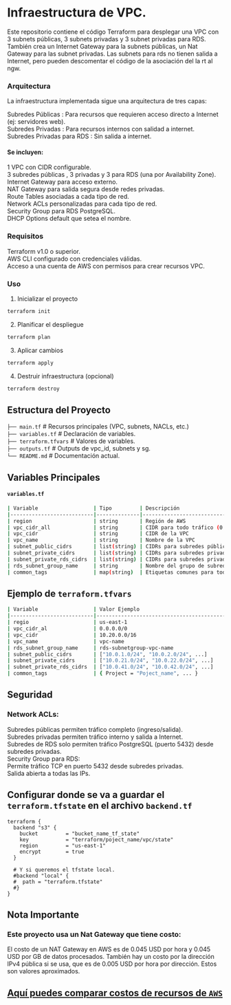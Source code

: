 # Infraestructura de VPC.

Este repositorio contiene el código Terraform para desplegar una VPC con 3 subnets públicas, 3 subnets privadas y 3 subnet privadas para RDS. También crea un Internet Gateway para la subnets públicas, un Nat Gateway para las subnet privadas. Las subnets para rds no tienen salida a Internet, pero pueden descomentar el código de la asociación del la rt al ngw.

### Arquitectura
La infraestructura implementada sigue una arquitectura de tres capas:

Subredes Públicas : Para recursos que requieren acceso directo a Internet (ej: servidores web).\
Subredes Privadas : Para recursos internos con salidad a internet.\
Subredes Privadas para RDS : Sin salida a internet.

#### Se incluyen:

1 VPC con CIDR configurable.\
3 subredes públicas , 3 privadas y 3 para RDS (una por Availability Zone).\
Internet Gateway para acceso externo.\
NAT Gateway para salida segura desde redes privadas.\
Route Tables asociadas a cada tipo de red.\
Network ACLs personalizadas para cada tipo de red.\
Security Group para RDS PostgreSQL.\
DHCP Options default que setea el nombre.

### Requisitos
Terraform v1.0 o superior.\
AWS CLI configurado con credenciales válidas.\
Acceso a una cuenta de AWS con permisos para crear recursos VPC.

### Uso

1. Inicializar el proyecto
```bash
terraform init
```

2. Planificar el despliegue
```bash
terraform plan
```

3. Aplicar cambios
```bash
terraform apply
```

4. Destruir infraestructura (opcional)
```bash
terraform destroy
```



## Estructura del Proyecto

`├── main.tf`               # Recursos principales (VPC, subnets, NACLs, etc.)\
`├── variables.tf`          # Declaración de variables.\
`├── terraform.tfvars`      # Valores de variables.\
`├── outputs.tf`            # Outputs de vpc_id, subnets y sg.\
`└── README.md`             # Documentación actual.


## Variables Principales

#### `variables.tf`

```bash
| Variable                  | Tipo         | Descripción                                      |
|---------------------------|--------------|--------------------------------------------------|
| region                    | string       | Región de AWS                                    |
| vpc_cidr_all              | string       | CIDR para todo tráfico (0.0.0.0/0)               |
| vpc_cidr                  | string       | CIDR de la VPC                                   |
| vpc_name                  | string       | Nombre de la VPC                                 |
| subnet_public_cidrs       | list(string) | CIDRs para subredes públicas                     |
| subnet_private_cidrs      | list(string) | CIDRs para subredes privadas generales           |
| subnet_private_rds_cidrs  | list(string) | CIDRs para subredes privadas de RDS              |
| rds_subnet_group_name     | string       | Nombre del grupo de subredes para RDS            |
| common_tags               | map(string)  | Etiquetas comunes para todos los recursos        |
```

## Ejemplo de `terraform.tfvars`

```bash
| Variable                  | Valor Ejemplo                            |
|---------------------------|------------------------------------------|
| regio                     | us-east-1                                |
| vpc_cidr_al               | 0.0.0.0/0                                |
| vpc_cidr                  | 10.20.0.0/16                             |
| vpc_name                  | vpc-name                                 |
| rds_subnet_group_name     | rds-subnetgroup-vpc-name                 |
| subnet_public_cidrs       | ["10.0.1.0/24", "10.0.2.0/24", ...]      |
| subnet_private_cidrs      | ["10.0.21.0/24", "10.0.22.0/24", ...]    |
| subnet_private_rds_cidrs  | ["10.0.41.0/24", "10.0.42.0/24", ...]    |
| common_tags               | { Project = "Poject_name", ... }         |
```

## Seguridad
### Network ACLs:
Subredes públicas permiten tráfico completo (ingreso/salida).\
Subredes privadas permiten tráfico interno y salida a Internet.\
Subredes de RDS solo permiten tráfico PostgreSQL (puerto 5432) desde subredes privadas.\
Security Group para RDS:\
Permite tráfico TCP en puerto 5432 desde subredes privadas.\
Salida abierta a todas las IPs.



## Configurar donde se va a guardar el `terraform.tfstate` en el archivo `backend.tf`

```hcl
terraform {
  backend "s3" {
    bucket         = "bucket_name_tf_state"
    key            = "terraform/poject_name/vpc/state"
    region         = "us-east-1"
    encrypt        = true
  }

  # Y si queremos el tfstate local.
  #backend "local" {
  #  path = "terraform.tfstate"
  #}
}
```


## Nota Importante
### Este proyecto usa un Nat Gateway que tiene costo:
El costo de un NAT Gateway en AWS es de 0.045 USD por hora y 0.045 USD por GB de datos procesados. También hay un costo por la dirección IPv4 pública si se usa, que es de 0.005 USD por hora por dirección. Estos son valores aproximados.




## [Aquí puedes comparar costos de recursos de `AWS`](https://instances.vantage.sh/)